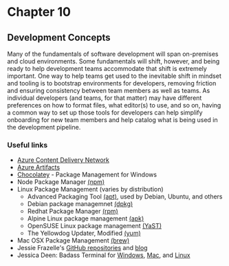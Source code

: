 # Chapter 10
## Development Concepts

Many of the fundamentals of software development will span on-premises and cloud environments.  Some fundamentals will shift, however, and being ready to help development teams accommodate that shift is extremely important.  One way to help teams get used to the inevitable shift in mindset and tooling is to bootstrap environments for developers, removing friction and ensuring consistency between team members as well as teams.  As individual developers (and teams, for that matter) may have different preferences on how to format files, what editor(s) to use, and so on, having a common way to set up those tools for developers can help simplify onboarding for new team members and help catalog what is being used in the development pipeline.

### Useful links 
- [Azure Content Delivery Network](https://docs.microsoft.com/en-us/azure/cdn/)
- [Azure Artifacts](https://azure.microsoft.com/en-us/services/devops/artifacts/)
- [Chocolatey](https://chocolatey.org) - Package Management for Windows
- Node Package Manager [(npm)](https://npmjs.org)
- Linux Package Management (varies by distribution)
    - Advanced Packaging Tool [(apt)](https://wiki.debian.org/apt), used by Debian, Ubuntu, and others
    - Debian package managemnet [(dpkg)](https://wiki.debian.org/dpkg)
    - Redhat Package Manager [(rpm)](http://rpm.org/)
    - Alpine Linux package management [(apk)](https://wiki.alpinelinux.org/wiki/Alpine_Linux_package_management)
    - OpenSUSE Linux package management [(YaST)](http://yast.opensuse.org/)
    - The Yellowdog Updater, Modified [(yum)](https://en.wikipedia.org/wiki/Yum_(software))
- Mac OSX Package Management [(brew)](https://brew.sh)
- Jessie Frazelle's [GitHub repositories](https://github.com/jessfraz) and [blog](https://blog.jessfraz.com/)
- Jessica Deen: Badass Terminal for [Windows](https://jessicadeen.com/badass-terminal-fcu-wsl-edition-oh-my-zsh-powerlevel9k-tmux-and-more/), [Mac](https://jessicadeen.com/badass-terminal-wsl-macos-and-ubuntu-dotfiles-update/), and [Linux](https://jessicadeen.com/badass-terminal-wsl-macos-and-ubuntu-dotfiles-update/)